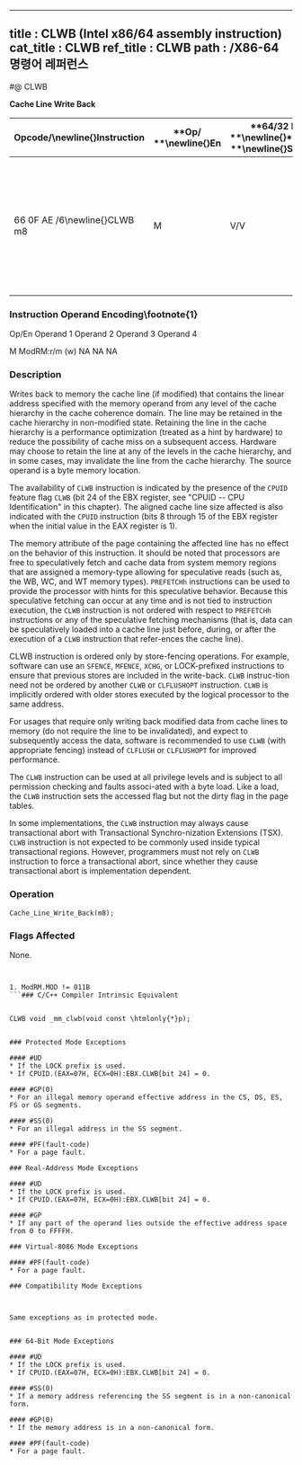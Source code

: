 ----------------------------
title : CLWB (Intel x86/64 assembly instruction)
cat_title : CLWB
ref_title : CLWB
path : /X86-64 명령어 레퍼런스
----------------------------
#@ CLWB

**Cache Line Write Back**

|**Opcode/**\newline{}**Instruction**|**Op/ **\newline{}**En**|**64/32 bit **\newline{}**Mode **\newline{}**Support**|**CPUID **\newline{}**Feature Flag**|**Description**|
|------------------------------------|------------------------|------------------------------------------------------|------------------------------------|---------------|
|66 0F AE /6\newline{}CLWB m8|M|V/V|CLWB|Writes back modified cache line containing m8, and may retain the line in cache hierarchy in non-modified state.|
###                                                       Instruction Operand Encoding\footnote{1}


Op/En Operand 1 Operand 2 Operand 3 Operand 4

  M ModRM:r/m (w) NA NA NA

### Description


Writes back to memory the cache line (if modified) that contains the linear address specified with the memory operand from any level of the cache hierarchy in the cache coherence domain. The line may be retained in the cache hierarchy in non-modified state. Retaining the line in the cache hierarchy is a performance optimization (treated as a hint by hardware) to reduce the possibility of cache miss on a subsequent access. Hardware may choose to retain the line at any of the levels in the cache hierarchy, and in some cases, may invalidate the line from the cache hierarchy. The source operand is a byte memory location. 

The availability of `CLWB` instruction is indicated by the presence of the `CPUID` feature flag `CLWB` (bit 24 of the EBX register, see "CPUID -- CPU Identification" in this chapter). The aligned cache line size affected is also indicated with the `CPUID` instruction (bits 8 through 15 of the EBX register when the initial value in the EAX register is 1).

The memory attribute of the page containing the affected line has no effect on the behavior of this instruction. It should be noted that processors are free to speculatively fetch and cache data from system memory regions that are assigned a memory-type allowing for speculative reads (such as, the WB, WC, and WT memory types). `PREFETCHh` instructions can be used to provide the processor with hints for this speculative behavior. Because this speculative fetching can occur at any time and is not tied to instruction execution, the `CLWB` instruction is not ordered with respect to `PREFETCHh` instructions or any of the speculative fetching mechanisms (that is, data can be speculatively loaded into a cache line just before, during, or after the execution of a `CLWB` instruction that refer-ences the cache line). 

CLWB instruction is ordered only by store-fencing operations. For example, software can use an `SFENCE`, `MFENCE`, `XCHG`, or LOCK-prefixed instructions to ensure that previous stores are included in the write-back. `CLWB` instruc-tion need not be ordered by another `CLWB` or `CLFLUSHOPT` instruction. `CLWB` is implicitly ordered with older stores executed by the logical processor to the same address.

For usages that require only writing back modified data from cache lines to memory (do not require the line to be invalidated), and expect to subsequently access the data, software is recommended to use `CLWB` (with appropriate fencing) instead of `CLFLUSH` or `CLFLUSHOPT` for improved performance.

The `CLWB` instruction can be used at all privilege levels and is subject to all permission checking and faults associ-ated with a byte load. Like a load, the `CLWB` instruction sets the accessed flag but not the dirty flag in the page tables.

In some implementations, the `CLWB` instruction may always cause transactional abort with Transactional Synchro-nization Extensions (TSX). `CLWB` instruction is not expected to be commonly used inside typical transactional regions. However, programmers must not rely on `CLWB` instruction to force a transactional abort, since whether they cause transactional abort is implementation dependent.


### Operation

```info-verb
Cache_Line_Write_Back(m8);
```
### Flags Affected


None.

```sidenote


1. ModRM.MOD != 011B
```### C/C++ Compiler Intrinsic Equivalent


CLWB void _mm_clwb(void const \htmlonly{*}p);


### Protected Mode Exceptions

#### #UD
* If the LOCK prefix is used.
* If CPUID.(EAX=07H, ECX=0H):EBX.CLWB[bit 24] = 0.

#### #GP(0)
* For an illegal memory operand effective address in the CS, DS, ES, FS or GS segments.

#### #SS(0)
* For an illegal address in the SS segment. 

#### #PF(fault-code)
* For a page fault.

### Real-Address Mode Exceptions

#### #UD
* If the LOCK prefix is used.
* If CPUID.(EAX=07H, ECX=0H):EBX.CLWB[bit 24] = 0.

#### #GP
* If any part of the operand lies outside the effective address space from 0 to FFFFH.

### Virtual-8086 Mode Exceptions

#### #PF(fault-code)
* For a page fault.

### Compatibility Mode Exceptions



Same exceptions as in protected mode.


### 64-Bit Mode Exceptions

#### #UD
* If the LOCK prefix is used.
* If CPUID.(EAX=07H, ECX=0H):EBX.CLWB[bit 24] = 0.

#### #SS(0)
* If a memory address referencing the SS segment is in a non-canonical form.

#### #GP(0)
* If the memory address is in a non-canonical form.

#### #PF(fault-code)
* For a page fault.
